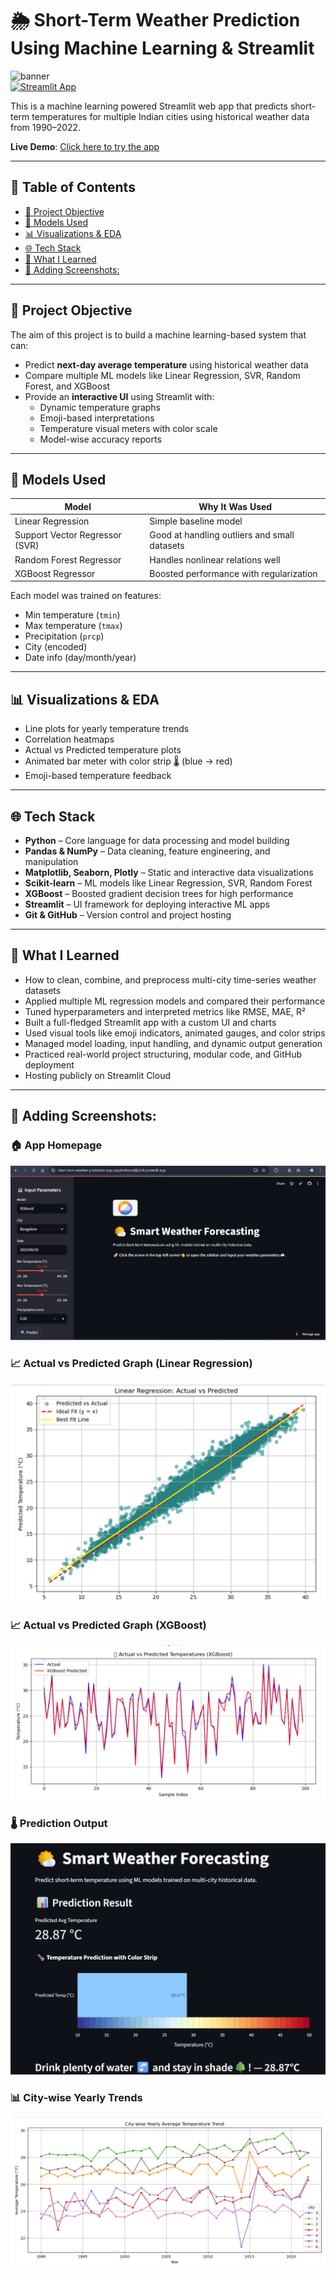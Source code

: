 # 🌦️ Short-Term Weather Prediction Using Machine Learning & Streamlit

![banner](https://img.shields.io/badge/Streamlit-Deployed-green)  
[![Streamlit App](https://img.shields.io/badge/Streamlit-Live--Demo-ff4b4b?logo=streamlit&logoColor=white)](https://nbas4zfiprjogufx9nwzrt.streamlit.app/)


This is a machine learning powered Streamlit web app that predicts short-term temperatures for multiple Indian cities using historical weather data from 1990–2022.

**Live Demo**: [Click here to try the app](https://nbas4zfiprjogufx9nwzrt.streamlit.app/)

---

## 📌 Table of Contents
- [🎯 Project Objective](#-project-objective)
- [🧠 Models Used](#-models-used)
- [📊 Visualizations & EDA](#-visualizations--eda)
- [🌐 Tech Stack](#-tech-stack)
- [🧠 What I Learned](#-what-i-learned)
- [📸 Adding Screenshots:](#-adding-screenshots)

---

## 🎯 Project Objective

The aim of this project is to build a machine learning-based system that can:
- Predict **next-day average temperature** using historical weather data
- Compare multiple ML models like Linear Regression, SVR, Random Forest, and XGBoost
- Provide an **interactive UI** using Streamlit with:
  - Dynamic temperature graphs
  - Emoji-based interpretations
  - Temperature visual meters with color scale
  - Model-wise accuracy reports

---

## 🧠 Models Used

| Model                  | Why It Was Used                           |
|------------------------|-------------------------------------------|
| Linear Regression      | Simple baseline model                     |
| Support Vector Regressor (SVR) | Good at handling outliers and small datasets |
| Random Forest Regressor | Handles nonlinear relations well         |
| XGBoost Regressor      | Boosted performance with regularization   |

Each model was trained on features:
- Min temperature (`tmin`)
- Max temperature (`tmax`)
- Precipitation (`prcp`)
- City (encoded)
- Date info (day/month/year)

---

## 📊 Visualizations & EDA

- Line plots for yearly temperature trends
- Correlation heatmaps
- Actual vs Predicted temperature plots
- Animated bar meter with color strip 🌡️ (blue → red)
- Emoji-based temperature feedback

---

## 🌐 Tech Stack

- **Python** – Core language for data processing and model building
- **Pandas & NumPy** – Data cleaning, feature engineering, and manipulation
- **Matplotlib, Seaborn, Plotly** – Static and interactive data visualizations
- **Scikit-learn** – ML models like Linear Regression, SVR, Random Forest
- **XGBoost** – Boosted gradient decision trees for high performance
- **Streamlit** – UI framework for deploying interactive ML apps
- **Git & GitHub** – Version control and project hosting

---

## 🧠 What I Learned

- How to clean, combine, and preprocess multi-city time-series weather datasets
- Applied multiple ML regression models and compared their performance
- Tuned hyperparameters and interpreted metrics like RMSE, MAE, R²
- Built a full-fledged Streamlit app with a custom UI and charts
- Used visual tools like emoji indicators, animated gauges, and color strips
- Managed model loading, input handling, and dynamic output generation
- Practiced real-world project structuring, modular code, and GitHub deployment
- Hosting publicly on Streamlit Cloud

---

## 📸 Adding Screenshots:

### 🏠 App Homepage
![Homepage](weather_prediction_app/assets/Homepage.png)

### 📈 Actual vs Predicted Graph (Linear Regression)
![Actual vs Predicted (Linear Regression)](weather_prediction_app/assets/Actual_vs_Predicted(LR).png)

### 📈 Actual vs Predicted Graph (XGBoost)
![Actual vs Predicted (XGBoost)](weather_prediction_app/assets/Actual_vs_Predicted(XGBoost).png)

### 🌡️ Prediction Output
![Prediction Output](weather_prediction_app/assets/prediction_output.png)

### 📊 City-wise Yearly Trends
![Trend Chart](weather_prediction_app/assets/trend_chart.png)
